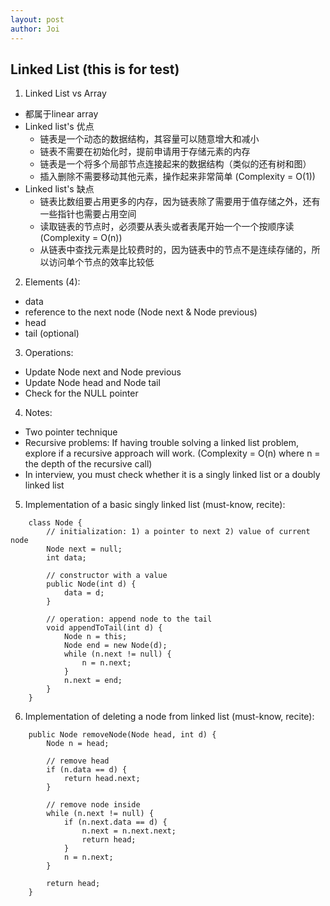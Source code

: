 ```yaml
---
layout: post
author: Joi
---
```

## Linked List (this is for test)

1. Linked List vs Array
+ 都属于linear array
+ Linked list's 优点
	- 链表是一个动态的数据结构，其容量可以随意增大和减小
	- 链表不需要在初始化时，提前申请用于存储元素的内存
	- 链表是一个将多个局部节点连接起来的数据结构（类似的还有树和图）
	- 插入删除不需要移动其他元素，操作起来非常简单 (Complexity = O(1))
+ Linked list's 缺点
	- 链表比数组要占用更多的内存，因为链表除了需要用于值存储之外，还有一些指针也需要占用空间
	- 读取链表的节点时，必须要从表头或者表尾开始一个一个按顺序读 (Complexity = O(n))
	- 从链表中查找元素是比较费时的，因为链表中的节点不是连续存储的，所以访问单个节点的效率比较低

2. Elements (4):
+ data
+ reference to the next node (Node next & Node previous)
+ head
+ tail (optional)

3. Operations:
+ Update Node next and Node previous
+ Update Node head and Node tail
+ Check for the NULL pointer

4. Notes:
+ Two pointer technique
+ Recursive problems: If having trouble solving a linked list problem, explore if a recursive approach will work. (Complexity = O(n) where n = the depth of the recursive call)
+ In interview, you must check whether it is a singly linked list or a doubly linked list

5. Implementation of a basic singly linked list (must-know, recite):
```
	class Node {
		// initialization: 1) a pointer to next 2) value of current node
		Node next = null;
		int data;

		// constructor with a value
		public Node(int d) {
			data = d;
		}

		// operation: append node to the tail
		void appendToTail(int d) {
			Node n = this;
			Node end = new Node(d);
			while (n.next != null) {
				n = n.next;
			}
			n.next = end;
		}
	}
```

6. Implementation of deleting a node from linked list (must-know, recite):
```
	public Node removeNode(Node head, int d) {
		Node n = head;
		
		// remove head
		if (n.data == d) {
			return head.next;
		}

		// remove node inside
		while (n.next != null) {
			if (n.next.data == d) {
				n.next = n.next.next;
				return head;
			}
			n = n.next;
		}

		return head;
	}
```